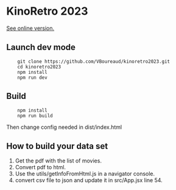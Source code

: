 # KinoRetro 2023

[See online version.](https://www.valentin.boureaud.com/kinoretro)

## Launch dev mode

```
	git clone https://github.com/VBoureaud/kinoretro2023.git
	cd kinoretro2023
	npm install
	npm run dev
```

## Build

```
	npm install
	npm run build
```

Then change config needed in dist/index.html


## How to build your data set

1. Get the pdf with the list of movies.  
2. Convert pdf to html.  
3. Use the utils/getInfoFromHtml.js in a navigator console.  
4. convert csv file to json and update it in src/App.jsx line 54.  
